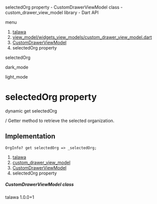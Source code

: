 




selectedOrg property - CustomDrawerViewModel class - custom\_drawer\_view\_model library - Dart API







menu

1. [talawa](../../index.html)
2. [view\_model/widgets\_view\_models/custom\_drawer\_view\_model.dart](../../file-___home_harshil_Desktop_open-source_palisadoes_talawa_lib_view_model_widgets_view_models_custom_drawer_view_model/)
3. [CustomDrawerViewModel](../../file-___home_harshil_Desktop_open-source_palisadoes_talawa_lib_view_model_widgets_view_models_custom_drawer_view_model/CustomDrawerViewModel-class.html)
4. selectedOrg property

selectedOrg


dark\_mode

light\_mode




# selectedOrg property


dynamic
get
selectedOrg

/ Getter method to retrieve the selected organization.


## Implementation

```
OrgInfo? get selectedOrg => _selectedOrg;
```


 


1. [talawa](../../index.html)
2. [custom\_drawer\_view\_model](../../file-___home_harshil_Desktop_open-source_palisadoes_talawa_lib_view_model_widgets_view_models_custom_drawer_view_model/)
3. [CustomDrawerViewModel](../../file-___home_harshil_Desktop_open-source_palisadoes_talawa_lib_view_model_widgets_view_models_custom_drawer_view_model/CustomDrawerViewModel-class.html)
4. selectedOrg property

##### CustomDrawerViewModel class





talawa
1.0.0+1






